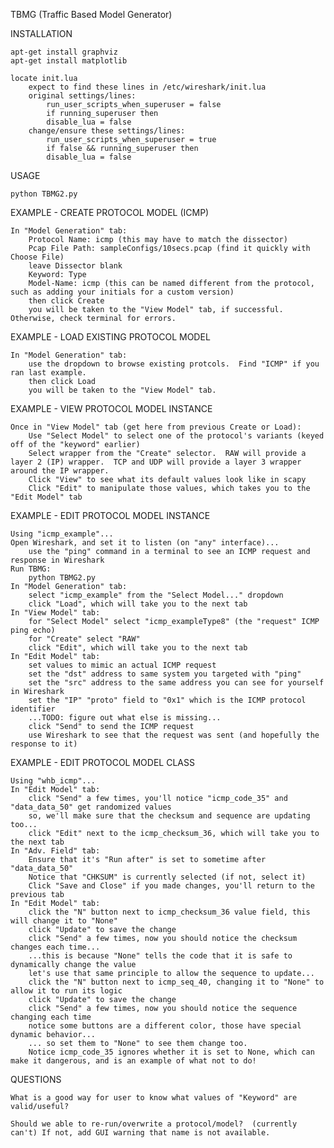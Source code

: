 TBMG (Traffic Based Model Generator)

INSTALLATION

	apt-get install graphviz
	apt-get install matplotlib

	locate init.lua
		expect to find these lines in /etc/wireshark/init.lua
		original settings/lines:
			run_user_scripts_when_superuser = false
			if running_superuser then
			disable_lua = false
		change/ensure these settings/lines:
			run_user_scripts_when_superuser = true
			if false && running_superuser then
			disable_lua = false


USAGE

	python TBMG2.py
	
EXAMPLE - CREATE PROTOCOL MODEL (ICMP)

	In "Model Generation" tab:
		Protocol Name: icmp (this may have to match the dissector)
		Pcap File Path: sampleConfigs/10secs.pcap (find it quickly with Choose File)
		leave Dissector blank
		Keyword: Type
		Model-Name: icmp (this can be named different from the protocol, such as adding your initials for a custom version)
		then click Create
		you will be taken to the "View Model" tab, if successful. Otherwise, check terminal for errors.

EXAMPLE - LOAD EXISTING PROTOCOL MODEL

	In "Model Generation" tab:
		use the dropdown to browse existing protcols.  Find "ICMP" if you ran last example.
		then click Load
		you will be taken to the "View Model" tab.

EXAMPLE - VIEW PROTOCOL MODEL INSTANCE

	Once in "View Model" tab (get here from previous Create or Load):
		Use "Select Model" to select one of the protocol's variants (keyed off of the "keyword" earlier)
		Select wrapper from the "Create" selector.  RAW will provide a layer 2 (IP) wrapper.  TCP and UDP will provide a layer 3 wrapper around the IP wrapper.
		Click "View" to see what its default values look like in scapy
		Click "Edit" to manipulate those values, which takes you to the "Edit Model" tab

EXAMPLE - EDIT PROTOCOL MODEL INSTANCE

	Using "icmp_example"...
	Open Wireshark, and set it to listen (on "any" interface)...
		use the "ping" command in a terminal to see an ICMP request and response in Wireshark
	Run TBMG:
		python TBMG2.py
	In "Model Generation" tab:
		select "icmp_example" from the "Select Model..." dropdown
		click "Load", which will take you to the next tab
	In "View Model" tab:
		for "Select Model" select "icmp_exampleType8" (the "request" ICMP ping echo)
		for "Create" select "RAW"
		click "Edit", which will take you to the next tab
	In "Edit Model" tab:
		set values to mimic an actual ICMP request
		set the "dst" address to same system you targeted with "ping"
		set the "src" address to the same address you can see for yourself in Wireshark
		set the "IP" "proto" field to "0x1" which is the ICMP protocol identifier
		...TODO: figure out what else is missing...
		click "Send" to send the ICMP request
		use Wireshark to see that the request was sent (and hopefully the response to it)

EXAMPLE - EDIT PROTOCOL MODEL CLASS

	Using "whb_icmp"...
	In "Edit Model" tab:
		click "Send" a few times, you'll notice "icmp_code_35" and "data_data_50" get randomized values
		so, we'll make sure that the checksum and sequence are updating too...
		click "Edit" next to the icmp_checksum_36, which will take you to the next tab
	In "Adv. Field" tab:
		Ensure that it's "Run after" is set to sometime after "data_data_50"
		Notice that "CHKSUM" is currently selected (if not, select it)
		Click "Save and Close" if you made changes, you'll return to the previous tab
	In "Edit Model" tab:
		click the "N" button next to icmp_checksum_36 value field, this will change it to "None"
		click "Update" to save the change
		click "Send" a few times, now you should notice the checksum changes each time...
		...this is because "None" tells the code that it is safe to dynamically change the value
		let's use that same principle to allow the sequence to update...
		click the "N" button next to icmp_seq_40, changing it to "None" to allow it to run its logic
		click "Update" to save the change
		click "Send" a few times, now you should notice the sequence changing each time
		notice some buttons are a different color, those have special dynamic behavior...
		... so set them to "None" to see them change too.
		Notice icmp_code_35 ignores whether it is set to None, which can make it dangerous, and is an example of what not to do!


QUESTIONS

	What is a good way for user to know what values of "Keyword" are valid/useful?
	
	Should we able to re-run/overwrite a protocol/model?  (currently can't) If not, add GUI warning that name is not available.
	
	
